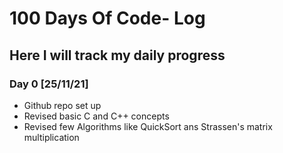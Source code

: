 # 100 Days Of Code- Log
## Here I will track my daily progress

### Day 0 [25/11/21]
* Github repo set up
* Revised basic C and C++ concepts
* Revised few Algorithms like QuickSort ans Strassen's matrix multiplication
